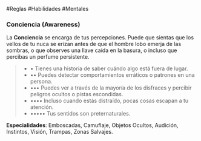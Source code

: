 #Reglas #Habilidades #Mentales

### Conciencia (Awareness)

La **Conciencia** se encarga de tus percepciones. Puede que sientas que los vellos de tu nuca se erizan antes de que el hombre lobo emerja de las sombras, o que observes una llave caída en la basura, o incluso que percibas un perfume persistente.

> - • Tienes una historia de saber cuándo algo está fuera de lugar.
> - •• Puedes detectar comportamientos erráticos o patrones en una persona.
> - ••• Puedes ver a través de la mayoría de los disfraces y percibir peligros ocultos o pistas escondidas.
> - •••• Incluso cuando estás distraído, pocas cosas escapan a tu atención.
> - ••••• Tus sentidos son preternaturales.

**Especialidades**: Emboscadas, Camuflaje, Objetos Ocultos, Audición, Instintos, Visión, Trampas, Zonas Salvajes.